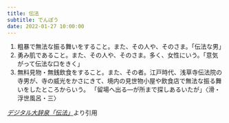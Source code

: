 ```yaml
---
title: 伝法
subtitle: でんぽう
date: 2022-01-27 10:00:00
---
```


1. 粗暴で無法な振る舞いをすること。また、その人や、そのさま。「伝法な男」
2. 勇み肌であること。また、その人や、そのさま。多く、女性にいう。「意気がって伝法な口をきく」
3. 無料見物・無銭飲食をすること。また、その者。江戸時代、浅草寺伝法院の寺男が、寺の威光をかさにきて、境内の見世物小屋や飲食店で無法な振る舞いをしたところからいう。
    「留場へ出る―が所まで探しあるいたが」〈滑・浮世風呂・三〉

<cite>[デジタル大辞泉「伝法」](https://dictionary.goo.ne.jp/word/%E4%BC%9D%E6%B3%95/)</cite>より引用